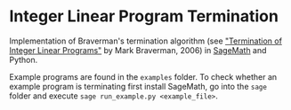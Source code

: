 # Integer Linear Program Termination

Implementation of Braverman's termination algorithm
(see ["Termination of Integer Linear Programs"](http://www.cs.toronto.edu/~mbraverm/Papers/CAV2006.pdf) by Mark Braverman, 2006) in [SageMath](http://www.sagemath.org/) and Python.

Example programs are found in the `examples` folder.
To check whether an example program is terminating
first install SageMath, go into the `sage`
folder and execute `sage run_example.py <example_file>`.
